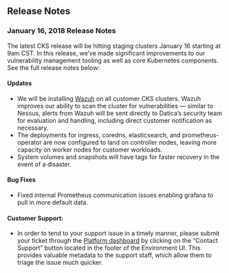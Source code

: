 ## Release Notes

### January 16, 2018 Release Notes

The latest CKS release will be hitting staging clusters January 16 starting at 9am CST. In this release, we’ve made significant improvements to our vulnerability management tooling as well as core Kubernetes components. See the full release notes below:

#### Updates

- We will be installing [Wazuh](https://wazuh.com/) on all customer CKS clusters. Wazuh improves our ability to scan the cluster for vulnerabilities — similar to Nessus, alerts from Wazuh will be sent directly to Datica’s security team for evaluation and handling, including direct customer notification as necessary.
- The deployments for ingress, coredns, elasticsearch, and prometheus-operator are now configured to land on controller nodes, leaving more capacity on worker nodes for customer workloads.
- System volumes and snapshots will have tags for faster recovery in the event of a disaster.

#### Bug Fixes

- Fixed internal Prometheus communication issues enabling grafana to pull in more default data.

#### Customer Support:

- In order to tend to your support issue in a timely manner, please submit your ticket through the [Platform dashboard](https://product.datica.com) by clicking on the “Contact Support” button located in the footer of the Environment UI. This provides valuable metadata to the support staff, which allow them to triage the issue much quicker.